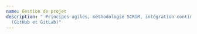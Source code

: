 ```yaml
---
name: Gestion de projet
description: " Principes agiles, méthodologie SCRUM, intégration continue, git
  (GitHub et GitLab)"
---
```

